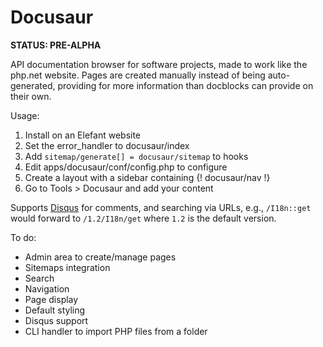 # Docusaur

**STATUS: PRE-ALPHA**

API documentation browser for software projects, made to work like the php.net
website. Pages are created manually instead of being auto-generated, providing
for more information than docblocks can provide on their own.

Usage:

1. Install on an Elefant website
2. Set the error_handler to docusaur/index
3. Add `sitemap/generate[] = docusaur/sitemap` to hooks
4. Edit apps/docusaur/conf/config.php to configure
5. Create a layout with a sidebar containing {! docusaur/nav !}
6. Go to Tools > Docusaur and add your content

Supports [Disqus](http://disqus.com/) for comments, and searching via URLs,
e.g., `/I18n::get` would forward to `/1.2/I18n/get` where `1.2` is the
default version.

To do:

* Admin area to create/manage pages
* Sitemaps integration
* Search
* Navigation
* Page display
* Default styling
* Disqus support
* CLI handler to import PHP files from a folder
